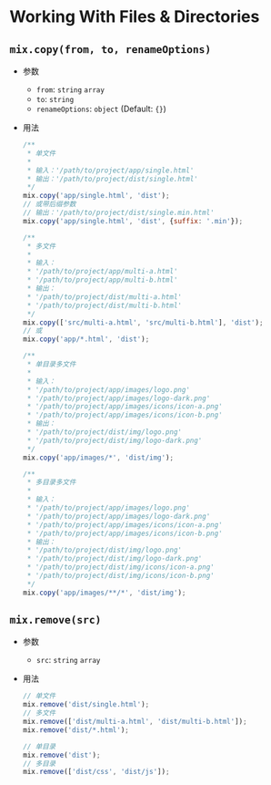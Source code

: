 # Working With Files & Directories

## `mix.copy(from, to, renameOptions)`

- 参数
  - `from`: `string` `array`
  - `to`: `string`
  - `renameOptions`: `object` (Default: `{}`)
- 用法
  ```js
  /**
   * 单文件
   *
   * 输入：'/path/to/project/app/single.html'
   * 输出：'/path/to/project/dist/single.html'
   */
  mix.copy('app/single.html', 'dist');
  // 或带后缀参数
  // 输出：'/path/to/project/dist/single.min.html'
  mix.copy('app/single.html', 'dist', {suffix: '.min'});
  ```

  ```js
  /**
   * 多文件
   *
   * 输入：
   * '/path/to/project/app/multi-a.html'
   * '/path/to/project/app/multi-b.html'
   * 输出：
   * '/path/to/project/dist/multi-a.html'
   * '/path/to/project/dist/multi-b.html'
   */
  mix.copy(['src/multi-a.html', 'src/multi-b.html'], 'dist');
  // 或
  mix.copy('app/*.html', 'dist');
  ```

  ```js
  /**
   * 单目录多文件
   *
   * 输入：
   * '/path/to/project/app/images/logo.png'
   * '/path/to/project/app/images/logo-dark.png'
   * '/path/to/project/app/images/icons/icon-a.png'
   * '/path/to/project/app/images/icons/icon-b.png'
   * 输出：
   * '/path/to/project/dist/img/logo.png'
   * '/path/to/project/dist/img/logo-dark.png'
   */
  mix.copy('app/images/*', 'dist/img');
  ```

  ```js
  /**
   * 多目录多文件
   *
   * 输入：
   * '/path/to/project/app/images/logo.png'
   * '/path/to/project/app/images/logo-dark.png'
   * '/path/to/project/app/images/icons/icon-a.png'
   * '/path/to/project/app/images/icons/icon-b.png'
   * 输出：
   * '/path/to/project/dist/img/logo.png'
   * '/path/to/project/dist/img/logo-dark.png'
   * '/path/to/project/dist/img/icons/icon-a.png'
   * '/path/to/project/dist/img/icons/icon-b.png'
   */
  mix.copy('app/images/**/*', 'dist/img');
  ```

## `mix.remove(src)`

- 参数
  - `src`: `string` `array`
- 用法
  ```js
  // 单文件
  mix.remove('dist/single.html');
  // 多文件
  mix.remove(['dist/multi-a.html', 'dist/multi-b.html']);
  mix.remove('dist/*.html');
  ```

  ```js
  // 单目录
  mix.remove('dist');
  // 多目录
  mix.remove(['dist/css', 'dist/js']);
  ```
